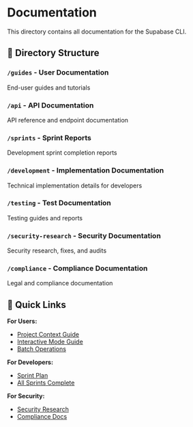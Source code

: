 # Documentation

This directory contains all documentation for the Supabase CLI.

## 📁 Directory Structure

### `/guides` - User Documentation
End-user guides and tutorials

### `/api` - API Documentation
API reference and endpoint documentation

### `/sprints` - Sprint Reports
Development sprint completion reports

### `/development` - Implementation Documentation
Technical implementation details for developers

### `/testing` - Test Documentation
Testing guides and reports

### `/security-research` - Security Documentation
Security research, fixes, and audits

### `/compliance` - Compliance Documentation
Legal and compliance documentation

## 📖 Quick Links

**For Users:**
- [Project Context Guide](guides/project-context.md)
- [Interactive Mode Guide](INTERACTIVE_MODE.md)
- [Batch Operations](BATCH_OPERATIONS.md)

**For Developers:**
- [Sprint Plan](sprints/SPRINT_PLAN.md)
- [All Sprints Complete](sprints/ALL_SPRINTS_COMPLETE.md)

**For Security:**
- [Security Research](security-research/)
- [Compliance Docs](compliance/)
